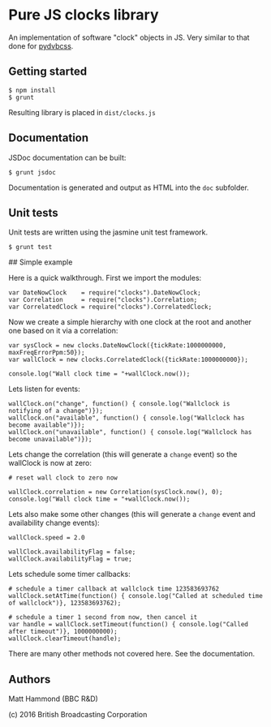 # Pure JS clocks library

An implementation of software "clock" objects in JS. Very similar to that
done for [pydvbcss](https://github.com/bbc/pydvbcss).

## Getting started

    $ npm install
    $ grunt
    
Resulting library is placed in `dist/clocks.js`

## Documentation

JSDoc documentation can be built:

    $ grunt jsdoc

Documentation is generated and output as HTML into the `doc` subfolder.
    
## Unit tests

Unit tests are written using the jasmine unit test framework.

    $ grunt test

## Simple example

Here is a quick walkthrough. First we import the modules:

    var DateNowClock    = require("clocks").DateNowClock;
    var Correlation     = require("clocks").Correlation;
    var CorrelatedClock = require("clocks").CorrelatedClock;

Now we create a simple hierarchy with one clock at the root and another one
based on it via a correlation:
    
    var sysClock = new clocks.DateNowClock({tickRate:1000000000, maxFreqErrorPpm:50});
    var wallClock = new clocks.CorrelatedClock({tickRate:1000000000});
    
    console.log("Wall clock time = "+wallClock.now());
    
Lets listen for events:

    wallClock.on("change", function() { console.log("Wallclock is notifying of a change")});
    wallClock.on("available", function() { console.log("Wallclock has become available")});
    wallClock.on("unavailable", function() { console.log("Wallclock has become unavailable")});

Lets change the correlation (this will generate a `change` event) so the wallClock is now at zero:

    # reset wall clock to zero now

    wallClock.correlation = new Correlation(sysClock.now(), 0);
    console.log("Wall clock time = "+wallClock.now());

Lets also make some other changes (this will generate a `change` event and availability change events):
    
    wallClock.speed = 2.0

    wallClock.availabilityFlag = false;
    wallClock.availabilityFlag = true;
    
Lets schedule some timer callbacks:

    # schedule a timer callback at wallclock time 123583693762
    wallClock.setAtTime(function() { console.log("Called at scheduled time of wallclock")}, 123583693762);
    
    # schedule a timer 1 second from now, then cancel it
    var handle = wallClock.setTimeout(function() { console.log("Called after timeout")}, 1000000000);
    wallClock.clearTimeout(handle);

There are many other methods not covered here. See the documentation.

## Authors

Matt Hammond (BBC R&D)

(c) 2016 British Broadcasting Corporation

